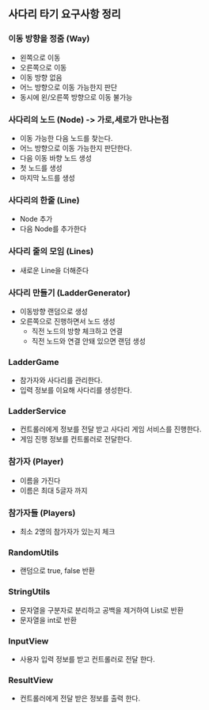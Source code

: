## 사다리 타기 요구사항 정리

### 이동 방향을 정줌 (Way)
* 왼쪽으로 이동
* 오른쪽으로 이동
* 이동 방향 없음
* 어느 방향으로 이동 가능한지 판단
* 동시에 왼/오른쪽 방향으로 이동 불가능


### 사다리의 노드 (Node) -> 가로,세로가 만나는점
* 이동 가능한 다음 노드를 찾는다.
* 어느 방향으로 이동 가능한지 판단한다.
* 다음 이동 바향 노드 생성
* 첫 노드를 생성
* 마지막 노드를 생성

### 사다리의 한줄 (Line)
* Node 추가
* 다음 Node를 추가한다

### 사다리 줄의 모임 (Lines)
* 새로운 Line을 더해준다

### 사다리 만들기 (LadderGenerator)
* 이동방향 랜덤으로 생성
* 오른쪽으로 진행하면서 노드 생성
    * 직전 노드의 방향 체크하고 연결
    * 직전 노드와 연결 안돼 있으면 랜덤 생성

### LadderGame
* 참가자와 사다리를 관리한다.
* 입력 정보를 이요해 사다리를 생성한다.

### LadderService
* 컨트롤러에게 정보를 전달 받고 사다리 게임 서비스를 진행한다.
* 게임 진행 정보를 컨트롤러로 전달한다.

 ### 참가자 (Player)
 * 이름을 가진다
 * 이름은 최대 5글자 까지

 ### 참가자들 (Players)
 * 최소 2명의 참가자가 있는지 체크 
 
 ### RandomUtils
 * 랜덤으로 true, false 반환
 
 ### StringUtils
 * 문자열을 구분자로 분리하고 공백을 제거하여 List로 반환
 * 문자열을 int로 반환
 
 ### InputView
 * 사용자 입력 정보를 받고 컨트롤러로 전달 한다.
 
 ### ResultView
 * 컨트롤러에게 전달 받은 정보를 출력 한다.

